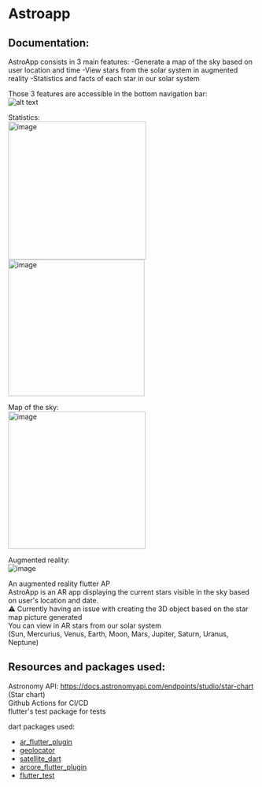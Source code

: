 # Astroapp
## Documentation:
AstroApp consists in 3 main features:
-Generate a map of the sky based on user location and time
-View stars from the solar system in augmented reality
-Statistics and facts of each star in our solar system

Those 3 features are accessible in the bottom navigation bar:  
![alt text](https://media.discordapp.net/attachments/1127726558002561026/1127749271396036628/image.png?width=843&height=105)  

Statistics:  
<img width="280" alt="image" src="https://github.com/AS-37/AstroApp/assets/72209227/be7a9dad-a6b7-48c7-a5d8-bfdefd8be5b1">  
<img width="277" alt="image" src="https://github.com/AS-37/AstroApp/assets/72209227/a6d8e8f8-89df-4c39-9a34-46a1fdecefa8">

Map of the sky:  
<img width="279" alt="image" src="https://github.com/AS-37/AstroApp/assets/72209227/4b69a4cf-3fbf-4d7b-82e3-ec94f45e392d">  

Augmented reality:  
![image](https://github.com/AS-37/AstroApp/assets/72209227/03fec28f-c18b-4ef5-9669-f0774d66b23c)






An augmented reality flutter AP  
AstroApp is an AR app displaying the current stars visible in the sky based on user's location and date.  
⚠️ Currently having an issue with creating the 3D object based on the star map picture generated  
You can view in AR stars from our solar system  
(Sun, Mercurius, Venus, Earth, Moon, Mars, Jupiter, Saturn, Uranus, Neptune)


## Resources and packages used:

Astronomy API: https://docs.astronomyapi.com/endpoints/studio/star-chart (Star chart)  
Github Actions for CI/CD  
flutter's test package for tests

dart packages used:
- [ar_flutter_plugin](https://pub.dev/packages/arcore_flutter_plugin)
- [geolocator](https://pub.dev/packages/geolocator)
- [satellite_dart](https://pub.dev/packages/satellite_dart)
- [arcore_flutter_plugin](https://pub.dev/packages/arcore_flutter_plugin)
- [flutter_test](https://api.flutter.dev/flutter/flutter_test/flutter_test-library.html)

